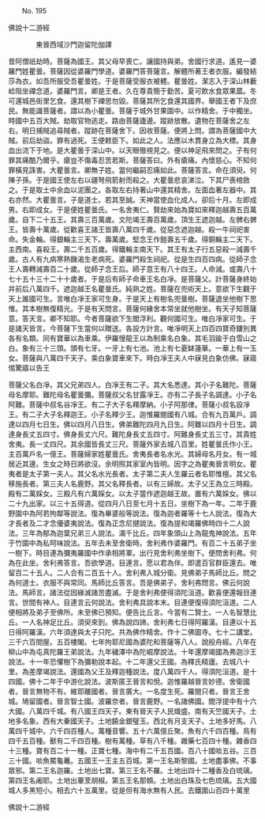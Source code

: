 ﻿　　No. 195

佛說十二游經

　　　　東晉西域沙門迦留陀伽譯


昔阿僧祇劫時。菩薩為國王。其父母早喪亡。讓國持與弟。舍國行求道。遙見一婆羅門姓瞿曇。菩薩因從婆羅門學道。婆羅門答菩薩言。解體所著王者衣服。編發結莎為衣。如吾所服受吾瞿曇姓。于是菩薩受服衣被體。瞿曇姓。潔志入于深山林藪崄阻坐禪念道。婆羅門言。卿是王者。久在尊貴簡于勤苦。夏可飲水食眾果蓏。冬可還城邑街里乞食。還其樹下禪思勿毀。菩薩其所乞食還其國界。舉國王者下及庶民。無能識菩薩者。謂以為小瞿曇。菩薩于城外甘果園中。以作精舍。于中獨坐。時國中五百大賊。劫取官物逃走。路由菩薩廬邊。蹤跡放散。遺物在菩薩舍之左右。明日捕賊追尋賊者。蹤跡在菩薩舍下。因收菩薩。便將上問。謂為菩薩國中大賊。前后劫盜。罪有過死。王便敕臣下。如此之人。法應以木貫身立為大標。其身血出流下于地。是大瞿曇于深山中。以天眼徹視見之。便以神足飛來問之。子有何罪其痛酷乃爾乎。瘡豈不傷毒忍苦若斯。菩薩答曰。外有瘡痛。內懷慈心。不知何罪橫見誅害。大瞿曇言。卿無子姓。當何繼嗣忍痛如此。菩薩答言。命在須臾。何陳子孫。于是國王使左右以疆弩飛箭射而殺之。大瞿曇悲哀涕泣。下其尸喪棺斂之。于是取土中余血以泥團之。各取左右持著山中還其精舍。左面血著左器中。其右亦然。大瞿曇言。子是道士。若其至誠。天神當使血化成人。卻后十月。左即成男。右即成女。于是便姓瞿曇氏。一名舍夷仁。賢劫來始為寶如來釋迦越壽五百萬歲。自下二十五王。其壽三百萬歲。文陀竭王壽百萬歲。頂生王遮迦越。左髀右髀王。皆壽十萬歲。從歡喜王諸王皆壽八萬四千歲。從惡念遮迦越。殺一牛祠祀害命。失金輪。得銀輪主三天下。壽萬歲。堅念王作鎧壽五千歲。得銅輪主二天下。主西南。喜殺王。壽二千五百歲。得鐵輪主南天下。其王有太子行五惡殺一減壽千歲。古人有九病寒熱饑渴生老病死。婆羅門殺生祠祀。從是生四百四病。從師子念王人壽轉減壽百二十歲。從師子念王后。師子意王有八十四王。人命減。或壽八十七十五十三十二十十歲者。于是后有師子命車王名白凈。是菩薩父。計菩薩身終始并前后八萬四千。遮迦越王名瞿曇氏。純熟之姓。菩薩在兜術天上。意欲下生觀于天上誰國可生。言唯白凈王家可生身。于是天上有樹名兜曇樹。菩薩退坐他樹下思惟。其本樹無復精光。于是有天問言。菩薩何緣舍本常坐就他樹坐。有天子知菩薩意。答天言。卿不知耶。今者菩薩欲下生閻浮利。觀何國可生。唯白凈家可生。于是諸天皆言。今菩薩下生當何以贈送。各設方計言。唯凈明天上四百四寶奇鏤別異各有名類。同有寶華以為車乘。伊羅慢龍王以為制乘名白象。其毛羽踰于白雪山之白。象有三十三頭。頭有七牙。一牙上有七池。池上有七憂缽蓮華。一華上有一玉女。菩薩與八萬四千天子。乘白象寶車來下。時白凈王夫人中寐見白象仿佛。寐寤惕驚寤以告王

菩薩父名白凈。其父兄弟四人。白凈王有二子。其大名悉達。其小子名難陀。菩薩母名摩耶。難陀母名瞿曇彌。菩薩叔父名甘露凈王。亦有二子長子名調達。小子名阿難。菩薩中叔名谷凈王。有二子大子名釋摩納。小子阿那律。菩薩小叔名設凈王。有二子大子名釋迦王。小子名釋少王。迦惟羅閱國有八城。合有九百萬戶。調達以四月七日生。佛以四月八日生。佛弟難陀四月九日生。阿難以四月十日生。調達身長丈五四寸。佛身長丈六尺。難陀身長丈五四寸。阿難身長丈五三寸。其貴姓舍夷。長一丈四尺。其余國皆長丈三尺。菩薩外家去城八百里。姓瞿曇氏作小王。主百萬戶名一億王。菩薩婦家姓瞿曇氏。舍夷長者名水光。其婦母名月女。有一城居近其邊。生女之時日將欲沒。余明照其家室內皆明。因字之為瞿夷晉言明女。瞿夷者是太子第一夫人。其父名水光長者。太子第二夫人生羅云者名耶惟檀。其父名移施長者。第三夫人名鹿野。其父名釋長者。以有三婦故。太子父王為立三時殿。殿有二萬婇女。三殿凡有六萬婇女。以太子當作遮迦越王故。置有六萬婇女。佛以二十九出家。以三十五得道。從四月八日至七月十五日。坐樹下為一年。二年于鹿野園中為阿若拘鄰等說法。復為畢婆般等說法。復為迦者羅等十七人說法。復為大才長者及二才念優婆夷說法。復為正念尼揵說法。復為提和竭羅佛時四十二人說法。三年為郁為迦葉兄弟三人說法。滿千比丘。四年象頭山上為龍鬼神說法。五年于竹園中為私呵味說法。五年去未至舍衛時。舍利弗作婆羅門。有百二十五弟子坐一樹下。時目連為彌夷羅國中作承相將軍。出行見舍利弗坐樹下。便問舍利弗。何為在此坐。舍利弗答言。吾欲學道。目連言。愿以君為伴。即遣百官群臣還去。唯留百二十五人。二人合有二百五十人。舍利弗入城分衛。見佛弟子馬師比丘。問之為何道士。衣服不與常同。馬師比丘答言。吾是佛弟子。舍利弗問言。佛云何說法。馬師言。諸法從因緣滅諸苦盡滅。于是舍利弗便得須陀洹道。歡喜便還報目連言。世間有神人。目連言云何說法。舍利弗具說本末。目連便復得須陀洹道。二人便相將及弟子至佛所。未至佛已預知。便告比丘言。今當有二賢士。一人名智慧比丘。一人名神足比丘。須臾來到。佛為說四諦。舍利弗七日得阿羅漢。目連以十五日得阿羅漢。六年須達與太子只陀。共為佛作精舍。作十二佛圖寺。七十二講堂。三千六百間屋。五百樓閣。七年拘耶尼國為婆陀和菩薩等八人。說般舟經。八年在柳山中為屯真陀羅王弟說法。九年穢澤中為陀崛摩說法。十年還摩竭國為弗迦沙王說法。十一年恐懼樹下為彌勒說本起。十二年還父王國。為釋氏精廬。去城八十里。為差摩竭說法。還國為父王及釋迦種說法。度八萬四千人。得須陀洹道。是十四國。佛十二年于中游化說法。波斯匿王晉言和悅。迦惟羅越晉言妙德。舍衛國者。晉言無物不有。維耶離國者。晉言廣大。一名度生死。羅閱只者。晉言王舍城。鳩留國者。晉言智士國。波羅奈者。晉言鹿野。一名諸佛國。閻浮提中有十六大國。八萬四千城。有八國王四天子。東有晉天子人民熾盛。南有天竺國天子。土地多名象。西有大秦國天子。土地饒金銀璧玉。西北有月支天子。土地多好馬。八萬四千城中。六千四百種人。萬種音響。五十六萬億丘聚。魚有六千四百種。鳥有四千五百種。獸有二千四百種。樹有萬種。草有八千種。雜藥七百四十種。雜香四十三種。寶有百二十一種。正寶七種。海中有二千五百國。百八十國啖五谷。三百三十國。啖魚鱉龜鼉。五國王一王主五百城。第一王名斯黎國。土地盡事佛。不事眾邪。第二王名迦羅。土地出七寶。第三王名不羅。土地出四十二種香及白琉璃。第四王名阇耶。土地出蓽茇胡椒。第五王名那頞。土地出白珠及七色琉璃。五大國城人多黑短小。相去六十五萬里。從是但有海水無有人民。去鐵圍山百四十萬里

佛說十二游經
